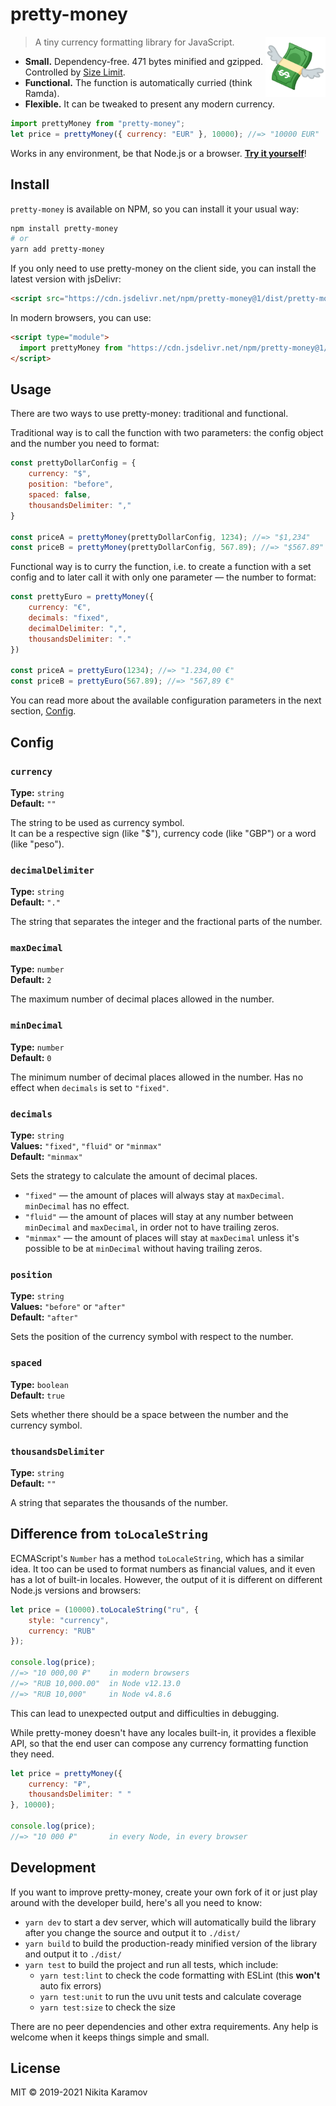 # pretty-money

<img src="https://raw.githubusercontent.com/googlefonts/noto-emoji/master/png/128/emoji_u1f4b8.png" align="right" alt="Money With Wings emoji" width="96" height="96">

> A tiny currency formatting library for JavaScript.

- **Small.** Dependency-free. 471 bytes minified and gzipped. Controlled by [Size Limit](https://github.com/ai/size-limit).
- **Functional.** The function is automatically curried (think Ramda).
- **Flexible.** It can be tweaked to present any modern currency.

```js
import prettyMoney from "pretty-money";
let price = prettyMoney({ currency: "EUR" }, 10000); //=> "10000 EUR"
```

Works in any environment, be that Node.js or a browser.
[**Try it yourself**](https://os.karamoff.dev/pretty-money#demo)!

## Install

`pretty-money` is available on NPM, so you can install it your usual way:

```sh
npm install pretty-money
# or
yarn add pretty-money
```

If you only need to use pretty-money on the client side, you can install the latest version with jsDelivr:

```html
<script src="https://cdn.jsdelivr.net/npm/pretty-money@1/dist/pretty-money.umd.js"></script>
```

In modern browsers, you can use:

```html
<script type="module">
  import prettyMoney from "https://cdn.jsdelivr.net/npm/pretty-money@1/dist/pretty-money.modern.js"
</script>
```

## Usage

There are two ways to use pretty-money: traditional and functional.

Traditional way is to call the function with two parameters: the config object and the number you need to format:

```js
const prettyDollarConfig = {
    currency: "$",
    position: "before",
    spaced: false,
    thousandsDelimiter: ","
}

const priceA = prettyMoney(prettyDollarConfig, 1234); //=> "$1,234"
const priceB = prettyMoney(prettyDollarConfig, 567.89); //=> "$567.89"
```

Functional way is to curry the function, i.e. to create a function with a set config and to later call it with only one parameter — the number to format:

```js
const prettyEuro = prettyMoney({
    currency: "€",
    decimals: "fixed",
    decimalDelimiter: ",",
    thousandsDelimiter: "."
})

const priceA = prettyEuro(1234); //=> "1.234,00 €"
const priceB = prettyEuro(567.89); //=> "567,89 €"
```

You can read more about the available configuration parameters in the next section, [Config](#config).

## Config

### `currency`
**Type:** `string`  
**Default:** `""`

The string to be used as currency symbol.  
It can be a respective sign (like "$"), currency code (like "GBP") or a word (like "peso").

### `decimalDelimiter`
**Type:** `string`  
**Default:** `"."`

The string that separates the integer and the fractional parts of the number.

### `maxDecimal`
**Type:** `number`  
**Default:** `2`

The maximum number of decimal places allowed in the number.

### `minDecimal`
**Type:** `number`  
**Default:** `0`

The minimum number of decimal places allowed in the number. Has no effect when `decimals` is set to `"fixed"`.

### `decimals`
**Type:** `string`  
**Values:** `"fixed"`, `"fluid"` or `"minmax"`  
**Default:** `"minmax"`

Sets the strategy to calculate the amount of decimal places.

- `"fixed"` — the amount of places will always stay at `maxDecimal`. `minDecimal` has no effect.
- `"fluid"` — the amount of places will stay at any number between `minDecimal` and `maxDecimal`, in order not to have trailing zeros.
- `"minmax"` — the amount of places will stay at `maxDecimal` unless it's possible to be at `minDecimal` without having trailing zeros.

### `position`
**Type:** `string`  
**Values:** `"before"` or `"after"`  
**Default:** `"after"`

Sets the position of the currency symbol with respect to the number.

### `spaced`
**Type:** `boolean`  
**Default:** `true`

Sets whether there should be a space between the number and the currency symbol.

### `thousandsDelimiter`
**Type:** `string`  
**Default:** `""`

A string that separates the thousands of the number.

## Difference from `toLocaleString`

ECMAScript's `Number` has a method `toLocaleString`, which has a similar idea. It too can be used to format numbers as financial values, and it even has a lot of built-in locales. However, the output of it is different on different Node.js versions and browsers:

```js
let price = (10000).toLocaleString("ru", {
    style: "currency",
    currency: "RUB"
});

console.log(price);
//=> "10 000,00 ₽"    in modern browsers
//=> "RUB 10,000.00"  in Node v12.13.0
//=> "RUB 10,000"     in Node v4.8.6
```

This can lead to unexpected output and difficulties in debugging.

While pretty-money doesn't have any locales built-in, it provides a flexible API, so that the end user can compose any currency formatting function they need.

```js
let price = prettyMoney({
    currency: "₽",
    thousandsDelimiter: " "
}, 10000);

console.log(price);
//=> "10 000 ₽"       in every Node, in every browser
```

## Development

If you want to improve pretty-money, create your own fork of it or just play around with the developer build, here's all you need to know:

- `yarn dev` to start a dev server, which will automatically build the library after you change the source and output it to `./dist/`
- `yarn build` to build the production-ready minified version of the library and output it to `./dist/`
- `yarn test` to build the project and run all tests, which include:
  - `yarn test:lint` to check the code formatting with ESLint (this **won't** auto fix errors)
  - `yarn test:unit` to run the uvu unit tests and calculate coverage
  - `yarn test:size` to check the size

There are no peer dependencies and other extra requirements. Any help is welcome when it keeps things simple and small.

## License

MIT © 2019-2021 Nikita Karamov
